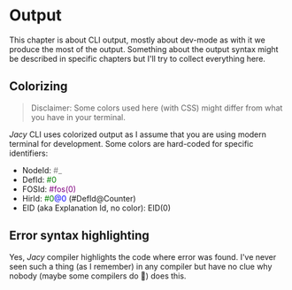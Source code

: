 # Output

This chapter is about CLI output, mostly about dev-mode as with it we produce the most of the output.
Something about the output syntax might be described in specific chapters but I'll try to collect everything here.

## Colorizing

> Disclaimer: Some colors used here (with CSS) might differ from what you have in your terminal.

_Jacy_ CLI uses colorized output as I assume that you are using modern terminal for development.
Some colors are hard-coded for specific identifiers:

- NodeId: <span style="color: gray">#_</span>
- DefId: <span style="color: green">#0</span>
- FOSId: <span style="color: purple">#fos(0)</span>
- HirId: <span style="color: green">#0</span><span style="color:blue">@0</span> (#DefId@Counter)
- EID (aka Explanation Id, no color): EID(0)

## Error syntax highlighting

Yes, _Jacy_ compiler highlights the code where error was found. I've never seen such a thing (as I remember) in any compiler but have no clue why nobody (maybe some compilers do 🤷) does this.
